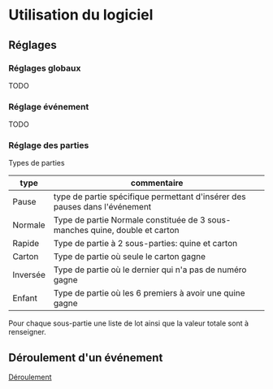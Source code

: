# Utilisation du logiciel

## Réglages

### Réglages globaux

TODO

### Réglage événement

TODO

### Réglage des parties

Types de parties

| type     | commentaire                                                                 |
|----------|-----------------------------------------------------------------------------|
| Pause    | type de partie spécifique permettant d'insérer des pauses dans l'événement  |
| Normale  | Type de partie Normale constituée de 3 sous-manches quine, double et carton |
| Rapide   | Type de partie à 2 sous-parties:  quine et carton                           |
| Carton   | Type de partie où seule le carton gagne                                     |
| Inversée | Type de partie où le dernier qui n'a pas de numéro gagne                    |
| Enfant   | Type de partie où les 6 premiers à avoir une quine gagne                    |

Pour chaque sous-partie une liste de lot ainsi que la valeur totale sont à renseigner.

## Déroulement d'un événement

[Déroulement](Deroulement.md)
